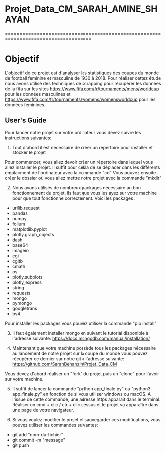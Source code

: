 # Projet_Data_CM_SARAH_AMINE_SHAYAN


====================================================================================

# Objectif

L'objectif de ce projet est d'analyser les statistiques des coupes du monde de football feminine et masculine
de 1930 à 2018.
Pour réaliser cettez étude nous avons utilisé des techniques de scrapping pour récupérer les données de la fifa sur les sites https://www.fifa.com/fr/tournaments/mens/worldcup pour les données masculines et https://www.fifa.com/fr/tournaments/womens/womensworldcup pour les données féminines.

## **User's Guide**

Pour lancer notre projet sur votre ordinateur vous devez suivre les instructions suivantes:

1) Tout d'abord il est nécessaire de créer un répertoire pour installer et stocker le projet 

Pour commencer, vous allez devoir créer un répertoire dans lequel vous allez installer
le projet. Il suffit pour cekla de se déplacer dans les différents emplacment de l'ordinateur avec la commande "cd"
Vous pouvez ensuite créer le dossier où vous allez mettre notre projet avec la commande "mkdir"

2) Nous avons utilisés de nombreux packages nécessaire au bon fonctionnement du projet, ils faut que vous les ayez sur votre machine pour que tout fonctionne correctement. 
Voici les packages :

* urllib.request
* pandas
* numpy
* folium
* matplotlib.pyplot
* plotly.graph_objects
* dash
* base64
* imageio
* cgi
* cgitb
* cmath
* os
* plotly.subplots
* plotly_express
* string 
* requests
* mongo
* pymongo
* googletrans
* bs4

Pour installer les packages vous pouvez utiliser la commande "pip install"

3) Il faut également installer mongo en suivant le tutorial disponible à l'adresse suivante: https://docs.mongodb.com/manual/installation/

4) Maintenant que votre machine possède tous les packages nécessaire au lancement de notre projet sur la coupe du monde vous pouvez récupérer ce dernier sur notre git à l'adresse suivante: https://github.com/SarahBehanzin/Projet_Data_CM

Vous devez d'abord réaliser un "fork" du projet puis un "clone" pour l'avoir sur votre machine.

5) Il suffit de lancer la commande "python app_finale.py" ou "python3 app_finale.py" en fonction de si vous utiliser windows ou macOS.
A l'issue de cette commande, une adresse https apparait dans le terminal. Réaliser un cmd + clic / ctr + clic dessus et le projet va apparaître dans une page de votre navigateur.

6) Si vous voulez modifier le projet et sauvegarder ces modifications, vous pouvez utiliser les commandes suivantes:

* git add "nom-du-fichier" 
* git commit -m "message"
* git push